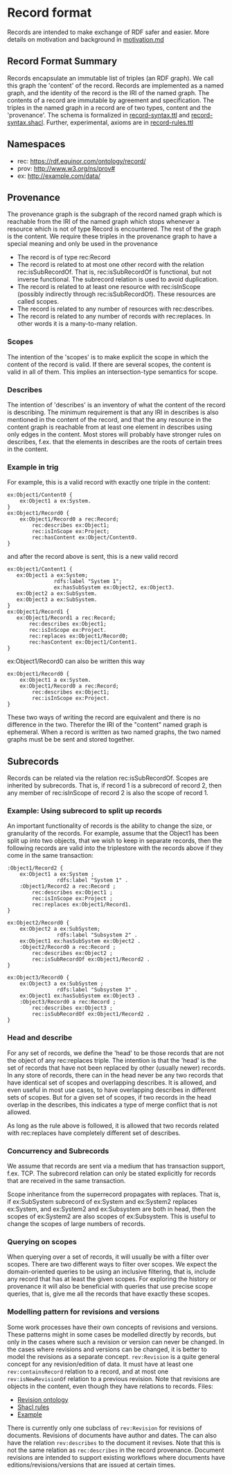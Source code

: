 # Record format
Records are intended to make exchange of RDF safer and easier. More details on motivation and background in [motivation.md](motivation.md)

## Record Format Summary  
Records encapsulate an immutable list of triples (an RDF graph). We call this graph the 'content' of the record.
Records are implemented as a named graph, and the identity of the record is the IRI of the named graph.
The contents of a record are immutable by agreement and specification. The triples in the named graph in a record are of two types, content and the 'provenance'. 
The schema is formalized in [record-syntax.ttl](../schema/record-syntax.ttl) and [record-syntax.shacl](../schema/record-syntax.shacl). Further, experimental, axioms are in [record-rules.ttl](../schema/record-rules.ttl)

## Namespaces
* rec: https://rdf.equinor.com/ontology/record/
* prov: http://www.w3.org/ns/prov#
* ex: http://example.com/data/ 

## Provenance
The provenance graph is the subgraph of the record named graph which is reachable from the IRI of the named graph which stops whenever a resource which is not of type Record is encountered. The rest of the graph is the content.
We require these triples in the provenance graph to have a special meaning and only be used in the provenance
* The record is of type rec:Record
* The record is related to at most one other record with the relation rec:isSubRecordOf. That is, rec:isSubRecordOf is functional, but not inverse functional. The subrecord relation is used to avoid duplication.
* The record is related to at least one resource with rec:isInScope (possibly indirectly through rec:isSubRecordOf). These resources are called scopes.
* The record is related to any number of resources with rec:describes. 
* The record is related to any number of records with rec:replaces. In other words it is a many-to-many relation.

### Scopes
The intention of the 'scopes' is to make explicit the scope in which the content of the record is valid. If there are several scopes, the content is valid in all of them. This implies an intersection-type semantics for scope. 

### Describes
The intention of 'describes' is an inventory of what the content of the record is describing. The minimum requirement is that any IRI in describes is also mentioned in the content of the record, and that the any resource in the content graph is reachable from at least one element in describes using only edges in the content. Most stores will probably have stronger rules on describes, f.ex. that the elements in describes are the roots of certain trees in the content.

### Example in trig
For example, this is a valid record with exactly one triple in the content:
```ttl
ex:Object1/Content0 {
    ex:Object1 a ex:System.
}
ex:Object1/Record0 {
    ex:Object1/Record0 a rec:Record;
        rec:describes ex:Object1;
        rec:isInScope ex:Project;
        rec:hasContent ex:Object/Content0.
}
 ```
and after the record above is sent, this is a new valid record
 ```ttl
ex:Object1/Content1 {
    ex:Object1 a ex:System;
                rdfs:label "System 1";
                ex:hasSubSystem ex:Object2, ex:Object3.
    ex:Object2 a ex:SubSystem.
    ex:Object3 a ex:SubSystem.
}
ex:Object1/Record1 {
    ex:Object1/Record1 a rec:Record;
        rec:describes ex:Object1;
        rec:isInScope ex:Project.
        rec:replaces ex:Object1/Record0;
        rec:hasContent ex:Object1/Content1.
}
 ```
 ex:Object1/Record0 can also be written this way
```ttl
ex:Object1/Record0 {
    ex:Object1 a ex:System.
    ex:Object1/Record0 a rec:Record;
        rec:describes ex:Object1;
        rec:isInScope ex:Project.
}
 ```
These two ways of writing the record are equivalent and there is no difference in the two. Therefor the IRI of the "content" named graph is ephemeral.
When a record is written as two named graphs, the two named graphs must be be sent and stored together. 


## Subrecords
Records can be related via the relation rec:isSubRecordOf. Scopes are inherited by subrecords. That is, if record 1 is a subrecord of record 2, then any member of rec:isInScope of record 2 is also the scope of record 1.

### Example: Using subrecord to split up records
An important functionality of records is the ability to change the size, or granularity of the records. For example, assume that the Object1 has been split up into two objects, that we wish to keep in separate records, then the following records are valid into the triplestore with the records above if they come in the same transaction:

```ttl
:Object1/Record2 {
    ex:Object1 a ex:System ;
                rdfs:label "System 1" .
    :Object1/Record2 a rec:Record ;
        rec:describes ex:Object1 ;
        rec:isInScope ex:Project ;
        rec:replaces ex:Object1/Record1.
}
```
```ttl
ex:Object2/Record0 {
    ex:Object2 a ex:SubSystem;
                rdfs:label "Subsystem 2" .
    ex:Object1 ex:hasSubSystem ex:Object2 .
    :Object2/Record0 a rec:Record ;
        rec:describes ex:Object2 ;
        rec:isSubRecordOf ex:Object1/Record2 .
}
 ```
 
```ttl
ex:Object3/Record0 {
    ex:Object3 a ex:SubSystem ;
                rdfs:label "Subsystem 3" .
    ex:Object1 ex:hasSubSystem ex:Object3 .
    :Object3/Record0 a rec:Record ;
        rec:describes ex:Object3 ;
        rec:isSubRecordOf ex:Object1/Record2 .
}
 ```
### Head and describe
For any set of records, we define the 'head' to be those records that are not the object of any rec:replaces triple. The intention is that the 'head' is the set of records that have not been replaced by other (usually newer)  records.
In any store of records, there can in the head never be any two records that have identical set of scopes and overlapping describes. It is allowed, and even useful in most use cases, to have overlapping describes in different sets of scopes. But for a given set of scopes, if two records in the head overlap in the describes, this indicates a type of merge conflict that is not allowed.

As long as the rule above is followed, it is allowed that two records related with rec:replaces have completely different set of describes.

### Concurrency and Subrecords
We assume that records are sent via a medium that has transaction support, f.ex. TCP. The subrecord relation can only be stated explicitly for records that are received in the same transaction.

Scope inheritance from the superrecord propagates with replaces. That is, if ex:SubSystem subrecord of ex:System and ex:System2 replaces ex:System, and ex:System2 and ex:Subsystem are both in head, then the scopes of ex:System2 are also scopes of ex:Subsystem. 
This is useful to change the scopes of large numbers of records.
### Querying on scopes
When querying over a set of records, it will usually be with a filter over scopes. There are two different ways to filter over scopes. We expect the domain-oriented queries to be using an inclusive filtering, that is, include any record that has at least the given scopes. For exploring the history or provenance it will also be beneficial with queries that use precise scope queries, that is, give me all the records that have exactly these scopes.

### Modelling pattern for revisions and versions
Some work processes have their own concepts of revisions and versions. These patterns might in some cases be modelled directly by records, but only in the cases where such a revision or version can never be changed. In the cases where revisions and versions can be changed, it is better to model the revisions as a separate concept. 
`rev:Revision` is a quite general concept for any revision/edition of data. It must have at least one `rev:containsRecord` relation to a record, and at most one `rev:isNewRevisionOf` relation to a previous revision. Note that revisions are objects in the content, even though they have relations to records. Files:

*  [Revision ontology](../schema/revision.ttl)
*  [Shacl rules](../schema/revision.shacl)
*  [Example](../example/revisions.trig)
  
There is currently only one subclass of `rev:Revision` for revisions of documents. Revisions of documents have author and dates. The can also have the relation `rev:describes` to the document it revises. Note that this is not the same relation as `rec:describes` in the record provenance. Document revisions are intended to support existing workflows where documents have editions/revisions/versions that are issued at certain times.
